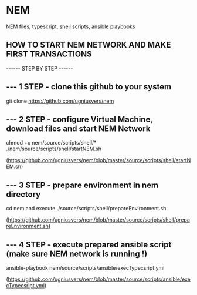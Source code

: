 # NEM
NEM files, typescript, shell scripts, ansible playbooks

HOW TO START NEM NETWORK AND MAKE FIRST TRANSACTIONS
-
------ STEP BY STEP ------

--- 1 STEP - clone this github to your system
-
git clone https://github.com/ugniusvers/nem

--- 2 STEP - configure Virtual Machine, download files and start NEM Network
-
chmod +x nem/source/scripts/shell/*
./nem/source/scripts/shell/startNEM.sh

(https://github.com/ugniusvers/nem/blob/master/source/scripts/shell/startNEM.sh)

--- 3 STEP - prepare environment in nem directory
-
cd nem
and execute ./source/scripts/shell/prepareEnvironment.sh

(https://github.com/ugniusvers/nem/blob/master/source/scripts/shell/prepareEnvironment.sh)

--- 4 STEP - execute prepared ansible script (make sure NEM network is running !)
-
ansible-playbook nem/source/scripts/ansible/execTypecsript.yml

(https://github.com/ugniusvers/nem/blob/master/source/scripts/ansible/execTypecsript.yml)

